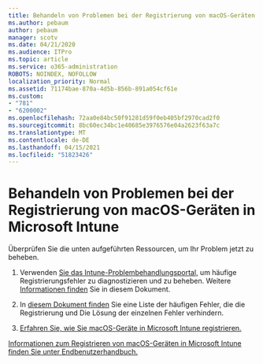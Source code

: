 ```yaml
---
title: Behandeln von Problemen bei der Registrierung von macOS-Geräten in Microsoft Intune
ms.author: pebaum
author: pebaum
manager: scotv
ms.date: 04/21/2020
ms.audience: ITPro
ms.topic: article
ms.service: o365-administration
ROBOTS: NOINDEX, NOFOLLOW
localization_priority: Normal
ms.assetid: 71174bae-870a-4d5b-856b-891a054cf61e
ms.custom:
- "781"
- "6200002"
ms.openlocfilehash: 72aa0e84bc50f91281d59f0eb405bf2970cad2f0
ms.sourcegitcommit: 8bc60ec34bc1e40685e3976576e04a2623f63a7c
ms.translationtype: MT
ms.contentlocale: de-DE
ms.lasthandoff: 04/15/2021
ms.locfileid: "51823426"
---
```

# <a name="troubleshoot-issues-with-enrolling-macos-devices-in-microsoft-intune"></a>Behandeln von Problemen bei der Registrierung von macOS-Geräten in Microsoft Intune

Überprüfen Sie die unten aufgeführten Ressourcen, um Ihr Problem jetzt zu beheben.
  
1. Verwenden [Sie das Intune-Problembehandlungsportal,](https://devicemanagement.microsoft.com/#blade/Microsoft_Intune_DeviceSettings/TroubleshootBlade) um häufige Registrierungsfehler zu diagnostizieren und zu beheben. Weitere [Informationen finden](https://docs.microsoft.com/intune/help-desk-operators) Sie in diesem Dokument.

2. In [diesem Dokument finden](https://docs.microsoft.com/troubleshoot/mem/intune/troubleshoot-device-enrollment-in-intune) Sie eine Liste der häufigen Fehler, die die Registrierung und Die Lösung der einzelnen Fehler verhindern.

3. [Erfahren Sie, wie Sie macOS-Geräte in Microsoft Intune registrieren.](https://docs.microsoft.com/intune/macos-enroll)

[Informationen zum Registrieren von macOS-Geräten in Microsoft Intune finden Sie unter Endbenutzerhandbuch.](https://docs.microsoft.com/intune-user-help/enroll-your-device-in-intune-macos-cp)
  